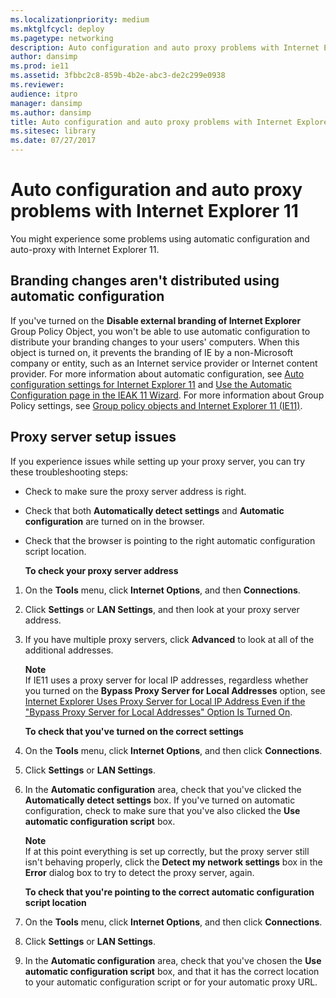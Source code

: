 ```yaml
---
ms.localizationpriority: medium
ms.mktglfcycl: deploy
ms.pagetype: networking
description: Auto configuration and auto proxy problems with Internet Explorer 11
author: dansimp
ms.prod: ie11
ms.assetid: 3fbbc2c8-859b-4b2e-abc3-de2c299e0938
ms.reviewer:
audience: itpro
manager: dansimp
ms.author: dansimp
title: Auto configuration and auto proxy problems with Internet Explorer 11 (Internet Explorer 11 for IT Pros)
ms.sitesec: library
ms.date: 07/27/2017
---
```



# Auto configuration and auto proxy problems with Internet Explorer 11
You might experience some problems using automatic configuration and auto-proxy with Internet Explorer 11.

## Branding changes aren't distributed using automatic configuration
If you've turned on the **Disable external branding of Internet Explorer** Group Policy Object, you won't be able to use automatic configuration to distribute your branding changes to your users' computers. When this object is turned on, it prevents the branding of IE by a non-Microsoft company or entity, such as an Internet service provider or Internet content provider. For more information about automatic configuration, see [Auto configuration settings for Internet Explorer 11](auto-configuration-settings-for-ie11.md) and [Use the Automatic Configuration page in the IEAK 11 Wizard](../ie11-ieak/auto-config-ieak11-wizard.md). For more information about Group Policy settings, see [Group policy objects and Internet Explorer 11 (IE11)](group-policy-objects-and-ie11.md).

## Proxy server setup issues
If you experience issues while setting up your proxy server, you can try these troubleshooting steps:

- Check to make sure the proxy server address is right.

- Check that both **Automatically detect settings** and **Automatic configuration** are turned on in the browser.

- Check that the browser is pointing to the right automatic configuration script location.

  **To check your proxy server address**

1. On the **Tools** menu, click **Internet Options**, and then **Connections**.

2. Click **Settings** or **LAN Settings**, and then look at your proxy server address.

3. If you have multiple proxy servers, click **Advanced** to look at all of the additional addresses.<p>**Note**<br>If IE11 uses a proxy server for local IP addresses, regardless whether you turned on the **Bypass Proxy Server for Local Addresses** option, see [Internet Explorer Uses Proxy Server for Local IP Address Even if the "Bypass Proxy Server for Local Addresses" Option Is Turned On](https://go.microsoft.com/fwlink/p/?LinkId=85652).

   **To check that you've turned on the correct settings**

4. On the **Tools** menu, click **Internet Options**, and then click **Connections**.

5. Click **Settings** or **LAN Settings**.

6. In the **Automatic configuration** area, check that you've clicked the **Automatically detect settings** box. If you've turned on automatic configuration, check to make sure that you've also clicked the **Use automatic configuration script** box.<p>**Note**<br>If at this point everything is set up correctly, but the proxy server still isn't behaving properly, click the **Detect my network settings** box in the **Error** dialog box to try to detect the proxy server, again.

   **To check that you're pointing to the correct automatic configuration script location**

7. On the **Tools** menu, click **Internet Options**, and then click **Connections**.

8. Click **Settings** or **LAN Settings**.

9. In the **Automatic configuration** area, check that you've chosen the **Use automatic configuration script** box, and that it has the correct location to your automatic configuration script or for your automatic proxy URL.







